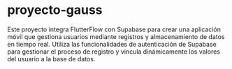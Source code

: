 # proyecto-gauss
Este proyecto integra FlutterFlow con Supabase para crear una aplicación móvil que gestiona usuarios mediante registros y almacenamiento de datos en tiempo real. Utiliza las funcionalidades de autenticación de Supabase para gestionar el proceso de registro y vincula dinámicamente los valores del usuario a la base de datos.
